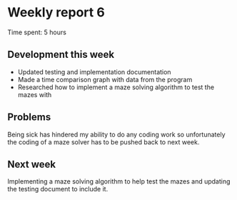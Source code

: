 # Weekly report 6

Time spent: 5 hours

## Development this week

- Updated testing and implementation documentation
- Made a time comparison graph with data from the program
- Researched how to implement a maze solving algorithm to test the mazes with

## Problems

Being sick has hindered my ability to do any coding work so unfortunately the coding of a maze solver has to be pushed back to next week.

## Next week

Implementing a maze solving algorithm to help test the mazes and updating the testing document to include it.
